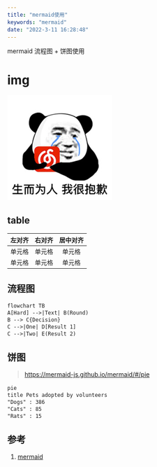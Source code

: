 ```yaml
---
title: "mermaid使用"
keywords: "mermaid"
date: "2022-3-11 16:28:48"
---
```


mermaid 流程图 + 饼图使用

# img

![img](../img/mermaid/test5.png)

## table

| 左对齐 | 右对齐 | 居中对齐 |
| :----- | -----: | :------: |
| 单元格 | 单元格 |  单元格  |
| 单元格 | 单元格 |  单元格  |

## 流程图

```mermaid
flowchart TB
A[Hard] -->|Text| B(Round)
B --> C{Decision}
C -->|One| D[Result 1]
C -->|Two| E(Result 2)
```

## 饼图

> https://mermaid-js.github.io/mermaid/#/pie

```mermaid
pie
title Pets adopted by volunteers
"Dogs" : 386
"Cats" : 85
"Rats" : 15
```

## 参考

1. [mermaid](https://github.com/mermaid-js/mermaid/blob/develop/README.zh-CN.md)
